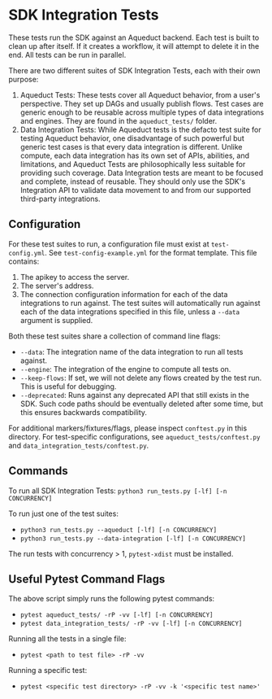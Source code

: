 # SDK Integration Tests

These tests run the SDK against an Aqueduct backend. Each test is built to clean up after itself. If it creates a workflow, it will attempt to delete it in the end. All tests can be run in parallel.

There are two different suites of SDK Integration Tests, each with their own purpose:
1) Aqueduct Tests: These tests cover all Aqueduct behavior, from a user's perspective. They set up DAGs and usually publish flows. 
Test cases are generic enough to be reusable across multiple types of data integrations and engines. They are found in the `aqueduct_tests/` folder.
2) Data Integration Tests: While Aqueduct tests is the defacto test suite for testing Aqueduct behavior, one disadvantage of such
powerful but generic test cases is that every data integration is different. Unlike compute, each data integration has its own set of
APIs, abilities, and limitations, and Aqueduct Tests are philosophically less suitable for providing such coverage. Data Integration tests are meant
to be focused and complete, instead of reusable. They should only use the SDK's Integration API to validate data movement to and from
our supported third-party integrations.

## Configuration
For these test suites to run, a configuration file must exist at `test-config.yml`. See `test-config-example.yml` for the format template.
This file contains:
1) The apikey to access the server.
2) The server's address.
3) The connection configuration information for each of the data integrations to run against. The test suites
will automatically run against each of the data integrations specified in this file, unless a `--data` argument
is supplied.

Both these test suites share a collection of command line flags:
* `--data`: The integration name of the data integration to run all tests against.
* `--engine`: The integration of the engine to compute all tests on.
* `--keep-flows`: If set, we will not delete any flows created by the test run. This is useful for debugging.
* `--deprecated`: Runs against any deprecated API that still exists in the SDK. Such code paths should be eventually deleted after some time, but this ensures backwards compatibility.

For additional markers/fixtures/flags, please inspect `conftest.py` in this directory. For test-specific configurations,
see `aqueduct_tests/conftest.py` and  `data_integration_tests/conftest.py`.

## Commands

To run all SDK Integration Tests:
`python3 run_tests.py [-lf] [-n CONCURRENCY]`

To run just one of the test suites:
- `python3 run_tests.py --aqueduct [-lf] [-n CONCURRENCY]`
- `python3 run_tests.py --data-integration [-lf] [-n CONCURRENCY]`

The run tests with concurrency > 1, `pytest-xdist` must be installed.

## Useful Pytest Command Flags 

The above script simply runs the following pytest commands:
- `pytest aqueduct_tests/ -rP -vv [-lf] [-n CONCURRENCY]`
- `pytest data_integration_tests/ -rP -vv [-lf] [-n CONCURRENCY]`

Running all the tests in a single file:
- `pytest <path to test file> -rP -vv`

Running a specific test:
- `pytest <specific test directory> -rP -vv -k '<specific test name>'`